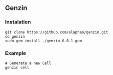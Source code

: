 ## Genzin

### Instalation
```
git clone https://github.com/alaphao/genzin.git
cd genzin
sudo gem install ./genzin-0.0.1.gem  
```

### Example
```
# Generate a new Cell
genzin cell
```
